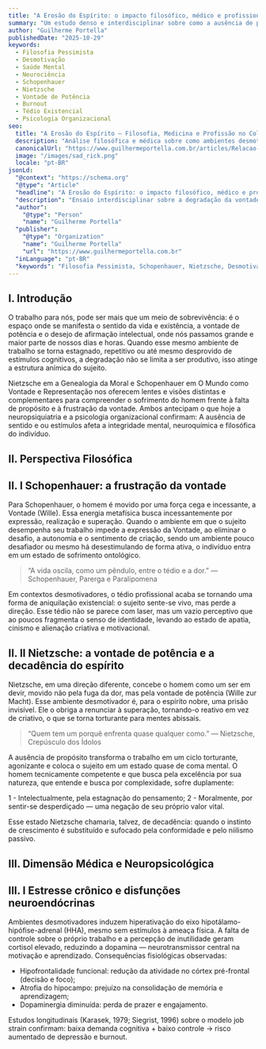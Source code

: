 ```yaml
---
title: "A Erosão do Espírito: o impacto filosófico, médico e profissional de um ambiente desmotivador"
summary: "Um estudo denso e interdisciplinar sobre como a ausência de propósito e estímulo em ambientes de trabalho leva à degeneração da vontade, à decadência espiritual e à deterioração neurofisiológica — sob as lentes de Schopenhauer, Nietzsche e da neurociência moderna."
author: "Guilherme Portella"
publishedDate: "2025-10-29"
keywords:
  - Filosofia Pessimista
  - Desmotivação
  - Saúde Mental
  - Neurociência
  - Schopenhauer
  - Nietzsche
  - Vontade de Potência
  - Burnout
  - Tédio Existencial
  - Psicologia Organizacional
seo:
  title: "A Erosão do Espírito — Filosofia, Medicina e Profissão no Colapso da Motivação"
  description: "Análise filosófica e médica sobre como ambientes desmotivadores corroem a vontade, a potência criativa e a saúde mental. Um ensaio inspirado em Schopenhauer, Nietzsche e na neurociência contemporânea."
  canonicalUrl: "https://www.guilhermeportella.com.br/articles/Relacao-filosofica_ambiente_trabalho_medicina"
  image: "/images/sad_rick.png"
  locale: "pt-BR"
jsonLd:
  "@context": "https://schema.org"
  "@type": "Article"
  "headline": "A Erosão do Espírito: o impacto filosófico, médico e profissional de um ambiente desmotivador"
  "description": "Ensaio interdisciplinar sobre a degradação da vontade e da saúde mental em contextos profissionais desmotivadores, à luz de Schopenhauer, Nietzsche e da neurociência moderna."
  "author":
    "@type": "Person"
    "name": "Guilherme Portella"
  "publisher":
    "@type": "Organization"
    "name": "Guilherme Portella"
    "url": "https://www.guilhermeportella.com.br"
  "inLanguage": "pt-BR"
  "keywords": "Filosofia Pessimista, Schopenhauer, Nietzsche, Desmotivação, Neurociência, Burnout, Tédio Existencial"
---
```


## I. Introdução

O trabalho para nós, pode ser mais que um meio de sobrevivência: é o espaço onde se manifesta o sentido da vida e existência, a vontade de potência e o desejo de afirmação intelectual, onde nós passamos grande e maior parte de nossos dias e horas.
Quando esse mesmo ambiente de trabalho se torna estagnado, repetitivo ou até mesmo desprovido de estímulos cognitivos, a degradação não se limita a ser produtivo, isso atinge a estrutura anímica do sujeito.

Nietzsche em a Genealogia da Moral e Schopenhauer em O Mundo como Vontade e Representação nos oferecem lentes e visões distintas e complementares para compreender o sofrimento do homem frente à falta de propósito e à frustração da vontade.
Ambos antecipam o que hoje a neuropsiquiatria e a psicologia organizacional confirmam: A ausência de sentido e ou estímulos afeta a integridade mental, neuroquímica e filosófica do indivíduo.

## II. Perspectiva Filosófica

## II. I Schopenhauer: a frustração da vontade

Para Schopenhauer, o homem é movido por uma força cega e incessante, a Vontade (Wille). Essa energia metafísica busca incessantemente por expressão, realização e superação.
Quando o ambiente em que o sujeito desempenha seu trabalho impede a expressão da Vontade, ao eliminar o desafio, a autonomia e o sentimento de criação, sendo um ambiente pouco desafiador ou mesmo há desestimulando de forma ativa, o indivíduo entra em um estado de sofrimento ontológico. 

>“A vida oscila, como um pêndulo, entre o tédio e a dor.” — Schopenhauer, Parerga e Paralipomena

Em contextos desmotivadores, o tédio profissional acaba se tornando uma forma de aniquilação existencial: o sujeito sente-se vivo, mas perde a direção.
Esse tédio não se parece com laser, mas um vazio perceptivo que ao poucos fragmenta o senso de identidade, levando ao estado de apatia, cinismo e alienação criativa e motivacional. 

## II. II Nietzsche: a vontade de potência e a decadência do espírito

Nietzsche, em uma direção diferente, concebe o homem como um ser em devir, movido não pela fuga da dor, mas pela vontade de potência (Wille zur Macht).
Esse ambiente desmotivador é, para o espírito nobre, uma prisão invisível. Ele o obriga a renunciar à superação, tornando-o reativo em vez de criativo, o que se torna torturante para mentes abissais.

> “Quem tem um porquê enfrenta quase qualquer como.” — Nietzsche, Crepúsculo dos Ídolos

A ausência de propósito transforma o trabalho em um ciclo torturante, agonizante e coloca o sujeito em um estado quase de coma mental. O homem tecnicamente competente e que busca pela excelência por sua natureza, que entende e busca por complexidade, sofre duplamente:

1 - Intelectualmente, pela estagnação do pensamento;
2 - Moralmente, por sentir-se desperdiçado — uma negação de seu próprio valor vital.

Esse estado Nietzsche chamaria, talvez, de decadência: quando o instinto de crescimento é substituído e sufocado pela conformidade e pelo niilismo passivo.

##  III.  Dimensão Médica e Neuropsicológica

## III. I Estresse crônico e disfunções neuroendócrinas
Ambientes desmotivadores induzem hiperativação do eixo hipotálamo-hipófise-adrenal (HHA), mesmo sem estímulos à ameaça física.
A falta de controle sobre o próprio trabalho e a percepção de inutilidade geram cortisol elevado, reduzindo a dopamina — neurotransmissor central na motivação e aprendizado.
Consequências fisiológicas observadas:

- Hipofrontalidade funcional: redução da atividade no córtex pré-frontal (decisão e foco);
- Atrofia do hipocampo: prejuízo na consolidação de memória e aprendizagem;
- Dopaminergia diminuída: perda de prazer e engajamento.

Estudos longitudinais (Karasek, 1979; Siegrist, 1996) sobre o modelo job strain confirmam: baixa demanda cognitiva + baixo controle → risco aumentado de depressão e burnout.